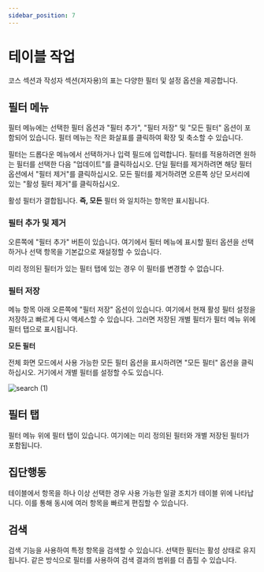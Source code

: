 ```yaml
---
sidebar_position: 7
---
```


# 테이블 작업

코스 섹션과 작성자 섹션(저자용)의 표는 다양한 필터 및 설정 옵션을 제공합니다.

## 필터 메뉴

필터 메뉴에는 선택한 필터 옵션과 "필터 추가", "필터 저장" 및 "모든 필터" 옵션이 포함되어 있습니다. 필터 메뉴는 작은 화살표를 클릭하여 확장 및 축소할 수 있습니다.

필터는 드롭다운 메뉴에서 선택하거나 입력 필드에 입력합니다. 필터를 적용하려면 원하는 필터를 선택한 다음 "업데이트"를 클릭하십시오. 단일 필터를 제거하려면 해당 필터 옵션에서 "필터 제거"를 클릭하십시오. 모든 필터를 제거하려면 오른쪽 상단 모서리에 있는 "활성 필터 제거"를 클릭하십시오.

활성 필터가 결합됩니다. **즉, 모든** 필터 와 일치하는 항목만 표시됩니다.

### 필터 추가 및 제거

오른쪽에 "필터 추가" 버튼이 있습니다. 여기에서 필터 메뉴에 표시할 필터 옵션을 선택하거나 선택 항목을 기본값으로 재설정할 수 있습니다.

미리 정의된 필터가 있는 필터 탭에 있는 경우 이 필터를 변경할 수 없습니다.

### 필터 저장

메뉴 항목 아래 오른쪽에 "필터 저장" 옵션이 있습니다. 여기에서 현재 활성 필터 설정을 저장하고 빠르게 다시 액세스할 수 있습니다. 그러면 저장된 개별 필터가 필터 메뉴 위에 필터 탭으로 표시됩니다.

**모든 필터**

전체 화면 모드에서 사용 가능한 모든 필터 옵션을 표시하려면 "모든 필터" 옵션을 클릭하십시오. 거기에서 개별 필터를 설정할 수도 있습니다.

![search (1)](https://user-images.githubusercontent.com/68142821/178654014-1c3d0d6d-3b81-474e-8881-3ed9bffdd913.png)

## 필터 탭

필터 메뉴 위에 필터 탭이 있습니다. 여기에는 미리 정의된 필터와 개별 저장된 필터가 포함됩니다.

## 집단행동

테이블에서 항목을 하나 이상 선택한 경우 사용 가능한 일괄 조치가 테이블 위에 나타납니다. 이를 통해 동시에 여러 항목을 빠르게 편집할 수 있습니다.

## 검색

검색 기능을 사용하여 특정 항목을 검색할 수 있습니다. 선택한 필터는 활성 상태로 유지됩니다. 같은 방식으로 필터를 사용하여 검색 결과의 범위를 더 좁힐 수 있습니다.
